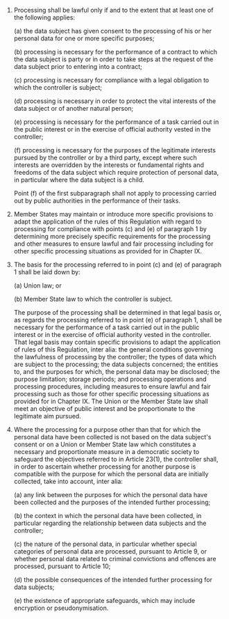 1. Processing shall be lawful only if and to the extent that at least one of the following applies:

    (a) the data subject has given consent to the processing of his or her personal data for one or more specific purposes;

    (b) processing is necessary for the performance of a contract to which the data subject is party or in order to take steps at the request of the data subject prior to entering into a contract;

    &#40;c) processing is necessary for compliance with a legal obligation to which the controller is subject;

    (d) processing is necessary in order to protect the vital interests of the data subject or of another natural person;

    (e) processing is necessary for the performance of a task carried out in the public interest or in the exercise of official authority vested in the controller;

    (f) processing is necessary for the purposes of the legitimate interests pursued by the controller or by a third party, except where such interests are overridden by the interests or fundamental rights and freedoms of the data subject which require protection of personal data, in particular where the data subject is a child.

    Point (f) of the first subparagraph shall not apply to processing carried out by public authorities in the performance of their tasks.

2. Member States may maintain or introduce more specific provisions to adapt the application of the rules of this Regulation with regard to processing for compliance with points &#40;c) and (e) of paragraph 1 by determining more precisely specific requirements for the processing and other measures to ensure lawful and fair processing including for other specific processing situations as provided for in Chapter IX.

3. The basis for the processing referred to in point &#40;c) and (e) of paragraph 1 shall be laid down by:

    (a) Union law; or

    (b) Member State law to which the controller is subject.

    The purpose of the processing shall be determined in that legal basis or, as regards the processing referred to in point (e) of paragraph 1, shall be necessary for the performance of a task carried out in the public interest or in the exercise of official authority vested in the controller. That legal basis may contain specific provisions to adapt the application of rules of this Regulation, inter alia: the general conditions governing the lawfulness of processing by the controller; the types of data which are subject to the processing; the data subjects concerned; the entities to, and the purposes for which, the personal data may be disclosed; the purpose limitation; storage periods; and processing operations and processing procedures, including measures to ensure lawful and fair processing such as those for other specific processing situations as provided for in Chapter IX. The Union or the Member State law shall meet an objective of public interest and be proportionate to the legitimate aim pursued.

4. Where the processing for a purpose other than that for which the personal data have been collected is not based on the data subject's consent or on a Union or Member State law which constitutes a necessary and proportionate measure in a democratic society to safeguard the objectives referred to in Article 23(1), the controller shall, in order to ascertain whether processing for another purpose is compatible with the purpose for which the personal data are initially collected, take into account, inter alia:

    (a) any link between the purposes for which the personal data have been collected and the purposes of the intended further processing;

    (b) the context in which the personal data have been collected, in particular regarding the relationship between data subjects and the controller;

    &#40;c) the nature of the personal data, in particular whether special categories of personal data are processed, pursuant to Article 9, or whether personal data related to criminal convictions and offences are processed, pursuant to Article 10;

    (d) the possible consequences of the intended further processing for data subjects;

    (e) the existence of appropriate safeguards, which may include encryption or pseudonymisation.
